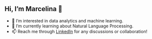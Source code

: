 ## Hi, I’m Marcelina 👋
 
- 👀 I’m interested in data analytics and machine learning.
- 🌱 I’m currently learning about Natural Language Processing.
- 📫 Reach me through [LinkedIn](linkedin.com/in/marcelina-ang) for any discussions or collaboration!
<!---
marcelinalinaa/marcelinalinaa is a ✨ special ✨ repository because its `README.md` (this file) appears on your GitHub profile.
You can click the Preview link to take a look at your changes.
--->
